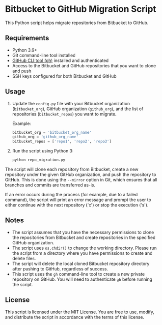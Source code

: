 # Bitbucket to GitHub Migration Script

This Python script helps migrate repositories from Bitbucket to GitHub.

## Requirements

- Python 3.6+
- Git command-line tool installed
- [GitHub CLI tool (gh)](https://github.com/cli/cli#installation) installed and authenticated
- Access to the Bitbucket and GitHub repositories that you want to clone and push
- SSH keys configured for both Bitbucket and GitHub

## Usage

1. Update the `config.py` file with your Bitbucket organization (`bitbucket_org`), GitHub organization (`github_org`), and the list of repositories (`bitbucket_repos`) you want to migrate.

    Example:

    ```python
    bitbucket_org = 'bitbucket_org_name'
    github_org = 'github_org_name'
    bitbucket_repos = ['repo1', 'repo2', 'repo3']
    ```

2. Run the script using Python 3:

    ```bash
    python repo_migration.py
    ```

The script will clone each repository from Bitbucket, create a new repository under the given GitHub organization, and push the repository to GitHub. This is done using the `--mirror` option in Git, which ensures that all branches and commits are transferred as-is.

If an error occurs during the process (for example, due to a failed command), the script will print an error message and prompt the user to either continue with the next repository ('c') or stop the execution ('s').

## Notes

- The script assumes that you have the necessary permissions to clone the repositories from Bitbucket and create repositories in the specified GitHub organization.
- The script uses `os.chdir()` to change the working directory. Please run the script from a directory where you have permissions to create and delete files.
- The script will delete the local cloned Bitbucket repository directory after pushing to GitHub, regardless of success.
- This script uses the `gh` command-line tool to create a new private repository on GitHub. You will need to authenticate `gh` before running the script.

## License

This script is licensed under the MIT License. You are free to use, modify, and distribute the script in accordance with the terms of this license.